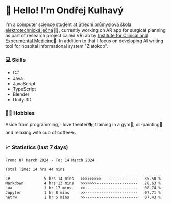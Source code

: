 # 👋 Hello! I'm Ondřej Kulhavý

I'm a computer science student at [Střední průmyslová škola elektrotechnická ječná](https://www.spsejecna.cz/)👨‍🎓, currently working on AR app for surgical planning as part of research project called VRLab by [Institute for Clinical and Experimental Medicine](https://www.ikem.cz/en/)🏥.
In addition to that I focus on developing AI writing tool for hospital informational system "Zlatokop".

### 💻 Skills
- C#
- Java
- JavaScript
- TypeScript
- Blender
- Unity 3D

### 🏋️‍♂️ Hobbies

Aside from programming, I love theater🎭, training in a gym💪, oil-painting🎨 and relaxing with cup of coffee☕.
### 📈 Statistics (last 7 days)
<!--START_SECTION:waka-->

```txt
From: 07 March 2024 - To: 14 March 2024

Total Time: 14 hrs 44 mins

C#               5 hrs 14 mins   >>>>>>>>>----------------   35.50 %
Markdown         4 hrs 13 mins   >>>>>>>------------------   28.63 %
Lua              1 hr 17 mins    >>-----------------------   08.74 %
Jupyter          1 hr 8 mins     >>-----------------------   07.71 %
netrw            1 hr 5 mins     >>-----------------------   07.43 %
```

<!--END_SECTION:waka-->



